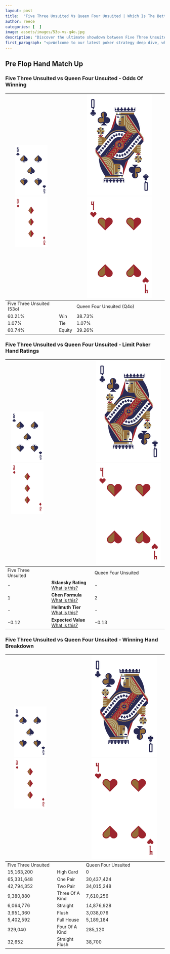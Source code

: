 ```yaml
---
layout: post
title:  "Five Three Unsuited Vs Queen Four Unsuited | Which Is The Better Hand In Poker? A Complete Guide"
author: reece
categories: [  ]
image: assets/images/53o-vs-q4o.jpg
description: "Discover the ultimate showdown between Five Three Unsuited and Queen Four Unsuited in poker! Uncover the odds, strategies, and scenarios where one hand triumphs over the other. Get ready to up your poker game with this thrilling analysis."
first_paragraph: "<p>Welcome to our latest poker strategy deep dive, where we're pitting two distinct hands against each other in a high-stakes showdown: Five Three Unsuited vs Queen Four Unsuited.</p><p>In the dynamic world of poker, every decision counts, and knowing which hand holds the upper hand is key to your success at the table.</p><p>In this article, we'll dissect these two hands, explore the scenarios where one dominates the other, and equip you with the knowledge to make strategic choices that can tip the odds in your favor.</p><p>Get ready to unravel the intriguing dynamics of these poker hands and elevate your game to new heights.</p>"
---
```




[comment]: # (sp0)

## Pre Flop Hand Match Up

<div class="table hand-ratings" markdown="1"> 



### Five Three Unsuited vs Queen Four Unsuited - Odds Of Winning


    
| ![image info](assets/images/hand1/5.png) ![image info](assets/images/hand1/3o.png) |  | ![image info](assets/images/hand2/Q.png) ![image info](assets/images/hand2/4o.png) |
| -------- | -------- | -------- |
| Five Three Unsuited (53o) |  | Queen Four Unsuited (Q4o) |
| 60.21% | Win | 38.73% |
| 1.07% | Tie | 1.07% |
| 60.74% | Equity | 39.26% |




[comment]: # (sp1)



### Five Three Unsuited vs Queen Four Unsuited - Limit Poker Hand Ratings


    
| ![image info](assets/images/hand1/5.png) ![image info](assets/images/hand1/3o.png) |  | ![image info](assets/images/hand2/Q.png) ![image info](assets/images/hand2/4o.png) |
| -------- | -------- | -------- |
| Five Three Unsuited |  | Queen Four Unsuited |
| - | **Sklansky Rating** [What is this?](/sklansky-rating-explained) | - |
| 1 | **Chen Formula** [What is this?](/chen-formula-explained) | 2 |
| - | **Hellmuth Tier** [What is this?](/Hellmuth-tier-explained) | - |
| -0.12 | **Expected Value** [What is this?](/expected-value-explained) | -0.13 |




[comment]: # (sp2)



### Five Three Unsuited vs Queen Four Unsuited - Winning Hand Breakdown


    
| ![image info](assets/images/hand1/5.png) ![image info](assets/images/hand1/3o.png) |  | ![image info](assets/images/hand2/Q.png) ![image info](assets/images/hand2/4o.png) |
| -------- | -------- | -------- |
| Five Three Unsuited |  | Queen Four Unsuited |
| 15,163,200 | High Card | 0 |
| 65,331,648 | One Pair | 30,437,424 |
| 42,794,352 | Two Pair | 34,015,248 |
| 9,380,880 | Three Of A Kind | 7,610,256 |
| 6,064,776 | Straight | 14,876,928 |
| 3,951,360 | Flush | 3,038,076 |
| 5,402,592 | Full House | 5,189,184 |
| 329,040 | Four Of A Kind | 285,120 |
| 32,652 | Straight Flush | 38,700 |




[comment]: # (sp3)



</div>

[comment]: # (sp4)



[comment]: # (sp5)

